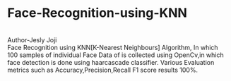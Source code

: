 # Face-Recognition-using-KNN
<br>
Author-Jesly Joji
<br>
Face Recognition using KNN[K-Nearest Neighbours] Algorithm, In which 100 samples of individual Face Data of is collected using OpenCv,in which face detection is done using haarcascade classifier. Various Evaluation metrics such as Accuracy,Precision,Recall F1 score results 100%.
